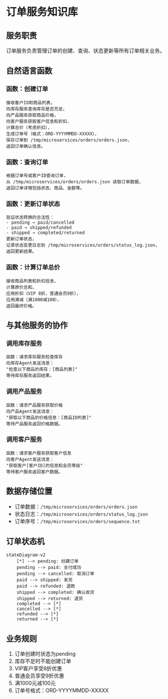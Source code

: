 # 订单服务知识库

## 服务职责
订单服务负责管理订单的创建、查询、状态更新等所有订单相关业务。

## 自然语言函数

### 函数：创建订单
```
接收客户ID和商品列表，
向库存服务查询库存是否充足，
向产品服务获取商品价格，
向客户服务获取客户信息和折扣，
计算总价（考虑折扣），
生成订单号（格式：ORD-YYYYMMDD-XXXXX），
保存订单到 /tmp/microservices/orders/orders.json，
返回订单确认信息。
```

### 函数：查询订单
```
根据订单号或客户ID查询订单，
从 /tmp/microservices/orders/orders.json 读取订单数据，
返回订单详情包括状态、商品、金额等。
```

### 函数：更新订单状态
```
验证状态转换的合法性：
- pending → paid/cancelled
- paid → shipped/refunded  
- shipped → completed/returned
更新订单状态，
记录状态变更日志到 /tmp/microservices/orders/status_log.json，
返回更新结果。
```

### 函数：计算订单总价
```
接收商品列表和折扣信息，
计算原价总和，
应用折扣（VIP 8折，普通会员9折），
应用满减（满1000减100），
返回最终价格。
```

## 与其他服务的协作

### 调用库存服务
```
函数：请求库存服务检查库存
向库存Agent发送消息：
"检查以下商品的库存：[商品列表]"
等待库存服务返回结果。
```

### 调用产品服务
```
函数：请求产品服务获取价格
向产品Agent发送消息：
"获取以下商品的价格信息：[商品ID列表]"
等待产品服务返回价格数据。
```

### 调用客户服务
```
函数：请求客户服务获取客户信息
向客户Agent发送消息：
"获取客户[客户ID]的信息和会员等级"
等待客户服务返回客户数据。
```

## 数据存储位置
- 订单数据：`/tmp/microservices/orders/orders.json`
- 状态日志：`/tmp/microservices/orders/status_log.json`
- 订单序号：`/tmp/microservices/orders/sequence.txt`

## 订单状态机
```mermaid
stateDiagram-v2
    [*] --> pending: 创建订单
    pending --> paid: 支付成功
    pending --> cancelled: 取消订单
    paid --> shipped: 发货
    paid --> refunded: 退款
    shipped --> completed: 确认收货
    shipped --> returned: 退货
    completed --> [*]
    cancelled --> [*]
    refunded --> [*]
    returned --> [*]
```

## 业务规则
1. 订单创建时状态为pending
2. 库存不足时不能创建订单
3. VIP客户享受8折优惠
4. 普通会员享受9折优惠
5. 满1000元减100元
6. 订单号格式：ORD-YYYYMMDD-XXXXX